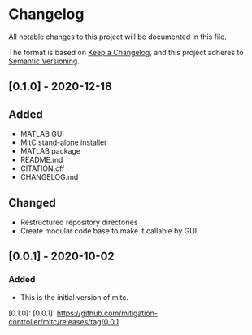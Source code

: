 # Changelog

All notable changes to this project will be documented in this file.

The format is based on [Keep a Changelog](https://keepachangelog.com/en/1.0.0/),
and this project adheres to [Semantic Versioning](https://semver.org/spec/v2.0.0.html).

## [0.1.0] - 2020-12-18

## Added
- MATLAB GUI 
- MitC stand-alone installer 
- MATLAB package 
- README.md
- CITATION.cff
- CHANGELOG.md

## Changed
- Restructured repository directories
- Create modular code base to make it callable by GUI

## [0.0.1] - 2020-10-02

### Added

- This is the initial version of mitc.

[0.1.0]: 
[0.0.1]: https://github.com/mitigation-controller/mitc/releases/tag/0.0.1

